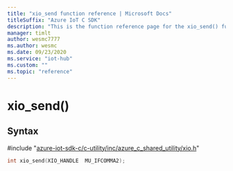```yaml
---                             
title: "xio_send function reference | Microsoft Docs" 
titleSuffix: "Azure IoT C SDK"            
description: "This is the function reference page for the xio_send() function in the Azure IoT C SDK. This SDK is used with Azure IoT Hub and Azure IoT Hub Device Provisioning Service"            
manager: timlt                 
author: wesmc7777              
ms.author: wesmc               
ms.date: 09/23/2020                    
ms.service: "iot-hub"             
ms.custom: ""                
ms.topic: "reference"        
---                            
```


# xio_send()

## Syntax

\#include "[azure-iot-sdk-c/c-utility/inc/azure_c_shared_utility/xio.h](../xio-h.md)"  
```C
int xio_send(XIO_HANDLE  MU_IFCOMMA2);
```

